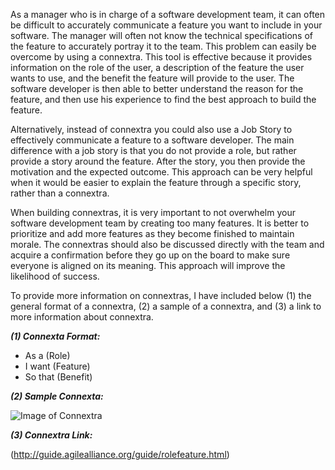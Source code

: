 As a manager who is in charge of a software development team, it can often be difficult to accurately communicate a feature you want to include in your software. The manager will often not know the technical specifications of the feature to accurately portray it to the team. This problem can easily be overcome by using a connextra. This tool is effective because it provides information on the role of the user, a description of the feature the user wants to use, and the benefit the feature will provide to the user. The software developer is then able to better understand the reason for the feature, and then use his experience to find the best approach to build the feature.  

Alternatively, instead of connextra you could also use a Job Story to effectively communicate a feature to a software developer. The main difference with a job story is that you do not provide a role, but rather provide a story around the feature. After the story, you then provide the motivation and the expected outcome. This approach can be very helpful when it would be easier to explain the feature through a specific story, rather than a connextra.  

When building connextras, it is very important to not overwhelm your software development team by creating too many features. It is better to prioritize and add more features as they become finished to maintain morale. The connextras should also be discussed directly with the team and acquire a confirmation before they go up on the board to make sure everyone is aligned on its meaning. This approach will improve the likelihood of success.  

To provide more information on connextras, I have included below (1) the general format of a connextra, (2) a sample of a connextra, and (3) a link to more information about connextra.

___(1) Connexta Format:___

* As a (Role)
* I want 	(Feature)
* So that (Benefit)


___(2) Sample Connexta:___

![Image of Connextra](http://agilecoach.typepad.com/photos/connextra_user_story_2001/connextrastorycard.jpg)

___(3) Connextra Link:___

(http://guide.agilealliance.org/guide/rolefeature.html)

